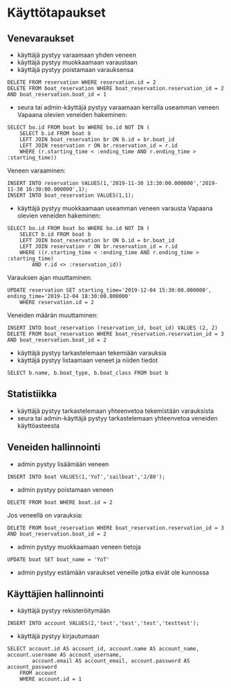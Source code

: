 # Käyttötapaukset

## Venevaraukset
- käyttäjä pystyy varaamaan yhden veneen
- käyttäjä pystyy muokkaamaan varaustaan
- käyttäjä pystyy poistamaan varauksensa
```
DELETE FROM reservation WHERE reservation.id = 2
DELETE FROM boat_reservation WHERE boat_reservation.reservation_id = 2 AND boat_reservation.boat_id = 1
```
- seura tai admin-käyttäjä pystyy varaamaan kerralla useamman veneen
Vapaana olevien veneiden hakeminen:
```
SELECT bo.id FROM boat bo WHERE bo.id NOT IN (
    SELECT b.id FROM boat b
    LEFT JOIN boat_reservation br ON b.id = br.boat_id
    LEFT JOIN reservation r ON br.reservation_id = r.id
    WHERE (r.starting_time < :ending_time AND r.ending_time > :starting_time))
```
Veneen varaaminen:
```
INSERT INTO reservation VALUES(1,'2019-11-30 13:30:00.000000','2019-11-30 16:30:00.000000',1);
INSERT INTO boat_reservation VALUES(1,1);
```
- käyttäjä pystyy muokkaamaan useamman veneen varausta
Vapaana olevien veneiden hakeminen:
```
SELECT bo.id FROM boat bo WHERE bo.id NOT IN (
    SELECT b.id FROM boat b
    LEFT JOIN boat_reservation br ON b.id = br.boat_id
    LEFT JOIN reservation r ON br.reservation_id = r.id
    WHERE ((r.starting_time < :ending_time AND r.ending_time > :starting_time)
        AND r.id <> :reservation_id))
```
Varauksen ajan muuttaminen:
```
UPDATE reservation SET starting_time='2019-12-04 15:30:00.000000', ending_time='2019-12-04 18:30:00.000000'
    WHERE reservation.id = 2
```
Veneiden määrän muuttaminen:
```
INSERT INTO boat_reservation (reservation_id, boat_id) VALUES (2, 2)
DELETE FROM boat_reservation WHERE boat_reservation.reservation_id = 3 AND boat_reservation.boat_id = 2
```
- käyttäjä pystyy tarkastelemaan tekemiään varauksia
- käyttäjä pystyy listaamaan veneet ja niiden tiedot
```
SELECT b.name, b.boat_type, b.boat_class FROM boat b
```

## Statistiikka
- käyttäjä pystyy tarkastelemaan yhteenvetoa tekemistään varauksista
- seura tai admin-käyttäjä pystyy tarkastelemaan yhteenvetoa veneiden käyttöasteesta

## Veneiden hallinnointi
- admin pystyy lisäämään veneen
```
INSERT INTO boat VALUES(1,'YoT','sailboat','J/80');
```
- admin pystyy poistamaan veneen
```
DELETE FROM boat WHERE boat.id = 2
```
Jos veneellä on varauksia:
```
DELETE FROM boat_reservation WHERE boat_reservation.reservation_id = 3 AND boat_reservation.boat_id = 2
```
- admin pystyy muokkaamaan veneen tietoja
```
UPDATE boat SET boat_name = 'YoT'
```
- admin pystyy estämään varaukset veneille jotka eivät ole kunnossa

## Käyttäjien hallinnointi
- käyttäjä pystyy rekisteröitymään
```
INSERT INTO account VALUES(2,'test','test','test','testtest');
```
- käyttäjä pystyy kirjautumaan
```
SELECT account.id AS account_id, account.name AS account_name, account.username AS account_username, 
        account.email AS account_email, account.password AS account_password
    FROM account
    WHERE account.id = 1
```